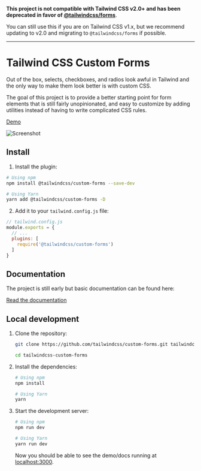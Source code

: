 **This project is not compatible with Tailwind CSS v2.0+ and has been deprecated in favor of [@tailwindcss/forms](https://github.com/tailwindlabs/forms)**.

You can still use this if you are on Tailwind CSS v1.x, but we recommend updating to v2.0 and migrating to `@tailwindcss/forms` if possible.

---

# Tailwind CSS Custom Forms

Out of the box, selects, checkboxes, and radios look awful in Tailwind and the only way to make them look better is with custom CSS.

The goal of this project is to provide a better starting point for form elements that is still fairly unopinionated, and easy to customize by adding utilities instead of having to write complicated CSS rules.

[Demo](https://tailwindcss-custom-forms.netlify.app)

![Screenshot](screenshot.png)

## Install

1. Install the plugin:

  ```bash
  # Using npm
  npm install @tailwindcss/custom-forms --save-dev

  # Using Yarn
  yarn add @tailwindcss/custom-forms -D
  ```

2. Add it to your `tailwind.config.js` file:

  ```js
  // tailwind.config.js
  module.exports = {
    // ...
    plugins: [
      require('@tailwindcss/custom-forms')
    ]
  }
  ```

## Documentation

The project is still early but basic documentation can be found here:

[Read the documentation](https://tailwindcss-custom-forms.netlify.app)

## Local development

1. Clone the repository:

    ```bash
    git clone https://github.com/tailwindcss/custom-forms.git tailwindcss-custom-forms

    cd tailwindcss-custom-forms
    ```

2. Install the dependencies:

    ```bash
    # Using npm
    npm install

    # Using Yarn
    yarn
    ```

3. Start the development server:

    ```bash
    # Using npm
    npm run dev

    # Using Yarn
    yarn run dev
    ```

    Now you should be able to see the demo/docs running at [localhost:3000](http://localhost:3000).
